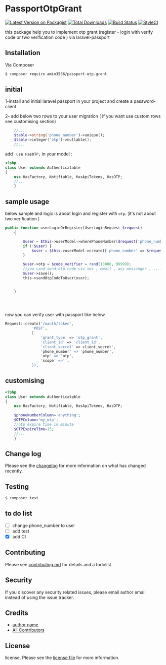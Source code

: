 # PassportOtpGrant

[![Latest Version on Packagist][ico-version]][link-packagist]
[![Total Downloads][ico-downloads]][link-downloads]
[![Build Status][ico-travis]][link-travis]
[![StyleCI][ico-styleci]][link-styleci]

this package help you to implement otp grant (register - login with verify code or two verification code ) via laravel-passport
## Installation

Via Composer

``` bash
$ composer require amin3536/passport-otp-grant
```

##  initial 
1-install and initial laravel passport in your project and create a password-client 

2- add below two rows to your user migration ( if you want use custom rows see customising section)
```php
    //...
    $table->string('phone_number')->unique();
    $table->integer('otp')->nullable();
    //...


```

add `` use HasOTP;``  in your model :
```php
<?php
class User extends Authenticatable
{
    use HasFactory, Notifiable, HasApiTokens, HasOTP;
    //...
    }
```
## sample usage 
below sample and logic  is  about  login and register with ``otp``. (it's not about two verification )
```php
public function userLoginOrRegister(UserLoginRequest $request)
    {

        $user = $this->userModel->wherePhoneNumber($request['phone_number'])->first();
        if (!$user) {
            $user = $this->userModel->create(['phone_number' => $request['phone_number']]);
        }

        $user->otp = $code_verifier = rand(10000, 99999);
        //you cand send otp code via sms , email , any messanger , ..... 
        $user->save();
        this->sendOtpCodeToUser(user);


    }
        
        
        
```
now you can verify user with passport  like below 

```php
Request::create('/oauth/token',
            'POST',
            [
                'grant_type' => 'otp_grant',
                'client_id' => 'client_id',
                'client_secret' => client_secret',
                'phone_number' => 'phone_number',
                'otp' => 'otp',
                'scope' =>'',
            ]);
```


## customising

```php
<?php
class User extends Authenticatable
{
    use HasFactory, Notifiable, HasApiTokens, HasOTP;
    
    $phoneNumberColumn='anything';
    $OTPColumn='my_otp';
    //otp expire time in minute 
    $OTPExpireTime=15;
    //...
    }
```

## Change log

Please see the [changelog](changelog.md) for more information on what has changed recently.

## Testing

``` bash
$ composer test
```
## to do list 
- [ ] change phone_number to user 
- [ ] add test 
- [x] add CI 
    
## Contributing

Please see [contributing.md](contributing.md) for details and a todolist.

## Security

If you discover any security related issues, please email author email instead of using the issue tracker.

## Credits

- [author name][link-author]
- [All Contributors][link-contributors]

## License

license. Please see the [license file](license.md) for more information.

[ico-version]: https://img.shields.io/packagist/v/amin3536/passport-otp-grant.svg?style=flat-square
[ico-downloads]: https://img.shields.io/packagist/dt/amin3536/passport-otp-grant.svg?style=flat-square
[ico-travis]: https://travis-ci.com/amin3536/passport-otp-grant.svg?branch=main
[ico-styleci]: https://github.styleci.io/repos/339999725/shield

[link-packagist]: https://packagist.org/packages/amin3536/passport-otp-grant
[link-downloads]: https://packagist.org/packages/amin3536/passport-otp-grant
[link-travis]: https://travis-ci.com/github/amin3536/passport-otp-grant
[link-styleci]: https://github.styleci.io/repos/339999725
[link-author]: https://github.com/amin3536
[link-contributors]: ../../contributors

